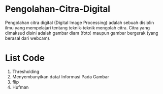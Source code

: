 # Pengolahan-Citra-Digital
Pengolahan citra digital (Digital Image Processing) adalah sebuah disiplin ilmu yang mempelajari tentang teknik-teknik mengolah citra. Citra yang dimaksud disini adalah gambar diam (foto) maupun gambar bergerak (yang berasal dari webcam).

# List Code
  1. Thresholding
  2. Menyembunyikan data/ Informasi Pada Gambar
  3. flip
  4. Hufman
